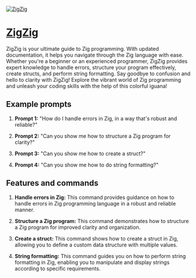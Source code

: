 [![ZigZig](https://files.oaiusercontent.com/file-NhhvTZGza1cJIj3pZmAgwrQw?se=2123-10-18T13%3A24%3A20Z&sp=r&sv=2021-08-06&sr=b&rscc=max-age%3D31536000%2C%20immutable&rscd=attachment%3B%20filename%3D62caad46-15d4-4b77-bd75-4003a1f4d51a.png&sig=tUeiOsrmON5nDXlsgRIACCgPTVmWVA31uPYirJtGlQQ%3D)](https://chat.openai.com/g/g-lvDWINxGc-zigzig)

# [ZigZig](https://chat.openai.com/g/g-lvDWINxGc-zigzig)

ZigZig is your ultimate guide to Zig programming. With updated documentation, it helps you navigate through the Zig language with ease. Whether you're a beginner or an experienced programmer, ZigZig provides expert knowledge to handle errors, structure your program effectively, create structs, and perform string formatting. Say goodbye to confusion and hello to clarity with ZigZig! Explore the vibrant world of Zig programming and unleash your coding skills with the help of this colorful iguana!

## Example prompts

1. **Prompt 1:** "How do I handle errors in Zig, in a way that's robust and reliable?"

2. **Prompt 2:** "Can you show me how to structure a Zig program for clarity?"

3. **Prompt 3:** "Can you show me how to create a struct?"

4. **Prompt 4:** "Can you show me how to do string formatting?"

## Features and commands

1. **Handle errors in Zig:** This command provides guidance on how to handle errors in Zig programming language in a robust and reliable manner.

2. **Structure a Zig program:** This command demonstrates how to structure a Zig program for improved clarity and organization.

3. **Create a struct:** This command shows how to create a struct in Zig, allowing you to define a custom data structure with multiple values.

4. **String formatting:** This command guides you on how to perform string formatting in Zig, enabling you to manipulate and display strings according to specific requirements.